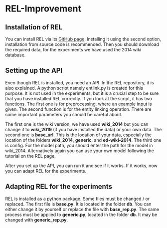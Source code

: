 # REL-Improvement



## Installation of REL

You can install REL via its [GitHub page](https://github.com/informagi/REL). Installing it using the second option, installation from source code is recommended. Then you should download the required data, for the experiments we have used the 2014 wiki database.

## Setting up the API

Even though REL is installed, you need an API. In the REL repository, it is also explained. A python script namely entlink.py is created for this purpose. It is not used in the experiments, but it is a crucial step to be sure that you have installed REL correctly. If you look at the script, it has two functions. The first one is for preprocessing, where an example input is given. The second function is for the entity linking operation. There are some important parameters you should be careful about. 

The first one is the wiki version, we have used **wiki_2014** but you can change it to **wiki_2019** (if you have installed the data) or your own data.
The second one is **base_url**. This is the location of your data, especially the location of the folders **wiki_2014**, **generic**, and **ed-wiki-2014**.
The third one is config. For the model path, you should enter the path for the model in wiki_2014. Alternatively again you can use your own model following the tutorial on the REL page.

After you set up the API, you can run it and see if it works. If it works, now you can adapt REL for the experiments.

## Adapting REL for the experiments

REL is installed as a python package. Some files must be changed / or replaced. The first file is **base.py**.  It is located in the folder **db**. You can either change it by yourself or replace the file with **base_rep.py**. The same process must be applied to **generic.py**, located in the folder **db**. It may be changed with **generic_rep.py**.
